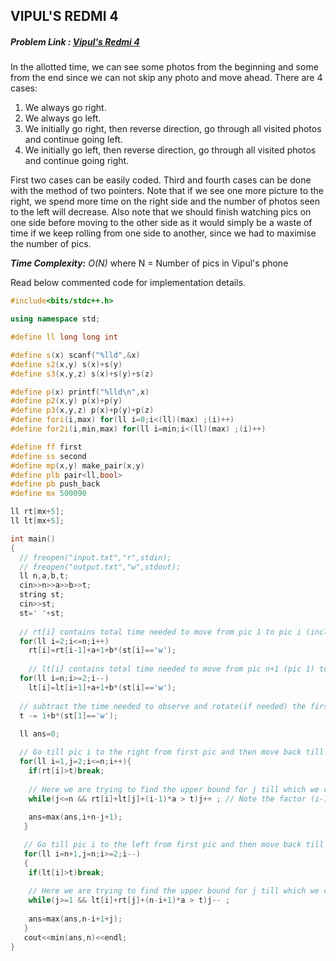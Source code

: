 ## VIPUL'S REDMI 4
##### Problem Link : [Vipul's Redmi 4](https://hack.codingblocks.com/admin/preview/1238)  

In the allotted time, we can see some photos from the beginning and some from the end since we can not skip any photo and move ahead. There are 4 cases:

1. We always go right.
2. We always go left.
3. We initially go right, then reverse direction, go through all visited photos and continue going left.
4. We initially go left, then reverse direction, go through all visited photos and continue going right.

First two cases can be easily coded. Third and fourth cases can be done with the method of two pointers. Note that if we see one more picture to the right, we spend more time on the right side and the number of photos seen to the left will decrease.
Also note that we should finish watching pics on one side before moving to the other side as it would simply be a waste of time if we keep rolling from one side to another, since we had to maximise the number of pics.

_**Time Complexity:** O(N)_ where N = Number of pics in Vipul's phone

Read below commented code for implementation details.
```C++
#include<bits/stdc++.h>

using namespace std;

#define ll long long int

#define s(x) scanf("%lld",&x)
#define s2(x,y) s(x)+s(y)
#define s3(x,y,z) s(x)+s(y)+s(z)

#define p(x) printf("%lld\n",x)
#define p2(x,y) p(x)+p(y)
#define p3(x,y,z) p(x)+p(y)+p(z)
#define fori(i,max) for(ll i=0;i<(ll)(max) ;(i)++)
#define for2i(i,min,max) for(ll i=min;i<(ll)(max) ;(i)++)

#define ff first
#define ss second
#define mp(x,y) make_pair(x,y)
#define plb pair<ll,bool>
#define pb push_back
#define mx 500090

ll rt[mx+5];
ll lt[mx+5];

int main()
{
  // freopen("input.txt","r",stdin);
  // freopen("output.txt","w",stdout);
  ll n,a,b,t;
  cin>>n>>a>>b>>t;
  string st;
  cin>>st;
  st=' '+st;
  
  // rt[i] contains total time needed to move from pic 1 to pic i (including the swiping time(a), observing time(1),rotating time(b))
  for(ll i=2;i<=n;i++)
    rt[i]=rt[i-1]+a+1+b*(st[i]=='w');
    
    // lt[i] contains total time needed to move from pic n+1 (pic 1) to pic i (including the swiping time(a), observing time(1),rotating time(b))
  for(ll i=n;i>=2;i--)
    lt[i]=lt[i+1]+a+1+b*(st[i]=='w');
    
  // subtract the time needed to observe and rotate(if needed) the first pic (pic 1) currently opened
  t -= 1+b*(st[1]=='w');  
    
  ll ans=0;

  // Go till pic i to the right from first pic and then move back till pic j to the left
  for(ll i=1,j=2;i<=n;i++){
    if(rt[i]>t)break;
    
    // Here we are trying to find the upper bound for j till which we can see the pics in the remanining time
    while(j<=n && rt[i]+lt[j]+(i-1)*a > t)j++ ; // Note the factor (i-1)*a constitutes the time needed to swipe over the already seen pics since we are swiping back
    
    ans=max(ans,i+n-j+1);
   }

   // Go till pic i to the left from first pic and then move back till pic j to the right
   for(ll i=n+1,j=n;i>=2;i--)
   {
    if(lt[i]>t)break;
    
    // Here we are trying to find the upper bound for j till which we can see the pics in the remanining time
    while(j>=1 && lt[i]+rt[j]+(n-i+1)*a > t)j-- ;
     
    ans=max(ans,n-i+1+j); 
   }
   cout<<min(ans,n)<<endl;
}

```